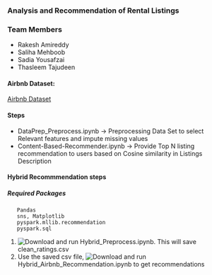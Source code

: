 ### Analysis and Recommendation of Rental Listings

### Team Members
  - Rakesh Amireddy 
  - Saliha Mehboob
  - Sadia Yousafzai 
  - Thasleem Tajudeen
  
 #### Airbnb Dataset:
   [Airbnb Dataset](http://insideairbnb.com/get-the-data.html)
   
  #### Steps
   - DataPrep_Preprocess.ipynb -> Preprocessing Data Set to select Relevant features and impute missing values
   - Content-Based-Recommender.ipynb -> Provide Top N listing recommendation to users based on Cosine similarity in Listings Description
  
  #### Hybrid Recommmendation steps
   ##### Required Packages
       Pandas
       sns, Matplotlib
       pyspark.mllib.recommendation 
       pyspark.sql
  1. ![Download](Recommendation%20systems/Hybrid_Preprocess.ipynb) and run Hybrid_Preprocess.ipynb. This will save clean_ratings.csv
  2. Use the saved csv file, ![Download](Recommendation%20systems/Hybrid_Airbnb_Recommendation.ipynb) and run Hybrid_Airbnb_Recommendation.ipynb to get recommendations
       
       
